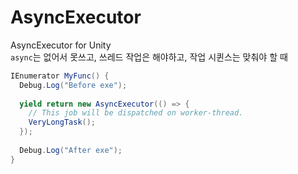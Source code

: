 # AsyncExecutor
AsyncExecutor for Unity
<br>
`async`는 없어서 못쓰고, 쓰레드 작업은 해야하고, 작업 시퀸스는 맞춰야 할 때

```c#
IEnumerator MyFunc() {
  Debug.Log("Before exe");
  
  yield return new AsyncExecutor(() => {
    // This job will be dispatched on worker-thread.
    VeryLongTask();
  });
  
  Debug.Log("After exe");
}
```
